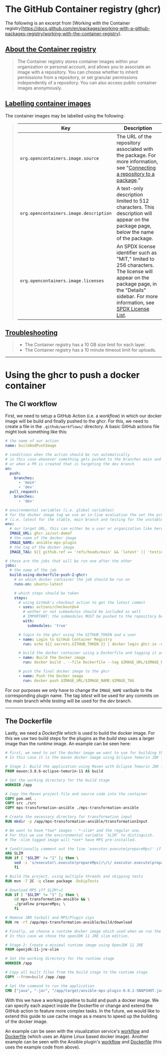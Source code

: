 # The GitHub Container registry (ghcr)
The following is an excerpt from [Working with the Container registry]https://docs.github.com/en/packages/working-with-a-github-packages-registry/working-with-the-container-registry).

## [About the Container registry](https://docs.github.com/en/packages/working-with-a-github-packages-registry/working-with-the-container-registry#about-the-container-registry)

> The Container registry stores container images within your organization or personal account, and allows you to associate an image with a repository. You can choose whether to inherit permissions from a repository, or set granular permissions independently of a repository. You can also access public container images anonymously.

## [Labelling container images](https://docs.github.com/en/packages/working-with-a-github-packages-registry/working-with-the-container-registry#labelling-container-images)

The container images may be labelled using the following:

> | Key | Description |
> | --- | --- |
> | `org.opencontainers.image.source` | The URL of the repository associated with the package. For more information, see "[Connecting a repository to a package](https://docs.github.com/en/packages/learn-github-packages/connecting-a-repository-to-a-package#connecting-a-repository-to-a-container-image-using-the-command-line)." |
> | `org.opencontainers.image.description` | A text-only description limited to 512 characters. This description will appear on the package page, below the name of the package. |
> | `org.opencontainers.image.licenses` | An SPDX license identifier such as "MIT," limited to 256 characters. The license will appear on the package page, in the "Details" sidebar. For more information, see [SPDX License List](https://spdx.org/licenses/). |

## [Troubleshooting](https://docs.github.com/en/packages/working-with-a-github-packages-registry/working-with-the-container-registry#troubleshooting)

> - The Container registry has a 10 GB size limit for each layer.
> - The Container registry has a 10 minute timeout limit for uploads.

---
# Using the ghcr to push a docker container
## The CI workflow

First, we need to setup a GitHub Action (i.e. a *workflow*) in which our docker image will be build and finally pushed to the ghcr. For this, we need to create a file in the `.github/workflows/` directory.
A basic GitHub actions file might look something like this:

```yaml
# the name of our action
name: buildAndPushImage

# conditions when the action should be run automatically
# in this case whenever something gets pushed to the branches main and dev
# or when a PR is created that is targeting the dev branch
on:
  push:
    branches:
      - 'main'
      - 'dev'
  pull_request:
    branches:
      - 'dev'

# environmental variables (i.e. global variables)
# for the docker image tag we use an in-line evaluation the set the proper tag 
# (i.e. latest for the stable, main branch and testing for the unstable, dev branch)
env:
  # our target URL, this can either be a user or organization like here
  IMAGE_URL: ghcr.io/ust-demaf
  # the name of the docker image
  IMAGE_NAME: ansible-mps-plugin
  # the tag of the docker image
  IMAGE_TAG: ${{ github.ref == 'refs/heads/main' && 'latest' || 'testing' }}

# these are the jobs that will be run one after the other
jobs:
  # the name of the job
  build-using-dockerfile-push-2-ghcr:
    # on which docker container the job should be run on
    runs-on: ubuntu-latest

    # which steps should be taken
    steps:
      # using GitHub's checkout action to get the latest commit
      - uses: actions/checkout@v4
        # wether or not submodules should be included as well
        # IMPORTANT: the submodules MUST be pushed to the repository beforehand!!!
        with:
          submodules: 'true'

      # login to the ghcr using the GITHUB_TOKEN and a user
      - name: Login to GitHub Container Registry
        run: echo ${{ secrets.GITHUB_TOKEN }} | docker login ghcr.io -u well5a --password-stdin

      # build the docker container using a Dockerfile and tagging it accordingly
      - name: Build the Docker image
        run: docker build . --file Dockerfile --tag $IMAGE_URL/$IMAGE_NAME:$IMAGE_TAG

      # push the final docker image to the ghcr
      - name: Push the Docker image
        run: docker push $IMAGE_URL/$IMAGE_NAME:$IMAGE_TAG
```

For our purposes we only have to change the `IMAGE_NAME` varibale to the corresponding plugin name. The tag *latest* will be used for any commits on the *main* branch while *testing* will be used for the *dev* branch.

---
## The Dockerfile 

Lastly, we need a *Dockerfile* which is used to build the docker image. For this we use two build steps for the plugins as the *build* step uses a larger image than the *runtime* image.
An example can be seen here:

```Dockerfile
# First, we need to set the docker image we want to use for building the final application. 
# In this case it is the maven docker image using Eclipse Temurin JDK 11:

# Stage 1: Build the application using Maven with Eclipse Temurin JDK 11
FROM maven:3.8.6-eclipse-temurin-11 AS build

# Set the working directory for the build stage
WORKDIR /app

# Copy the Maven project file and source code into the container
COPY pom.xml .
COPY src ./src
COPY mps-transformation-ansible ./mps-transformation-ansible

# Create the necessary directory for transformation input
RUN mkdir -p /app/mps-transformation-ansible/transformationInput

# We want to have *two* images - *-slim* and the regular one. 
# For this we use the environmental variable `SLIM` to distinguish. 
# The -slim tagged image will *not* have MPS pre-installed.

# Conditionally comment out the line 'executor.execute(prepareMps)' if SLIM=1
ARG SLIM
RUN if [ "$SLIM" != "1" ]; then \
    sed -i 's/executor\.execute(prepareMps)/\/\/ executor.execute(prepareMps)/' /app/src/main/java/ust/tad/ansiblempsplugin/analysis/TransformationService.java; \
    fi

# Build the project, using multiple threads and skipping tests
RUN mvn -T 2C -q clean package -DskipTests

# Download MPS iff SLIM!=1
RUN if [ "$SLIM" != "1" ]; then \
    cd mps-transformation-ansible && \
    ./gradlew prepareMps; \
    fi

# Remove JBR tarball and MPS/Plugin zips
RUN rm -rf /app/mps-transformation-ansible/build/download

# Finally, we choose a runtime docker image which used when we run the application
# In this case we chose the openJDK 11 JRE slim edition.

# Stage 2: Create a minimal runtime image using OpenJDK 11 JRE
FROM openjdk:11-jre-slim

# Set the working directory for the runtime stage
WORKDIR /app

# Copy all built files from the build stage to the runtime stage
COPY --from=build /app /app

# Set the command to run the application
CMD ["java", "-jar", "/app/target/ansible-mps-plugin-0.0.1-SNAPSHOT.jar"]
```

With this we have a working pipeline to build and push a docker image. We can specify each aspect inside the Dockerfile or change and extend the GitHub action to feature more complex tasks.
In the future, we would like to extend this guide to use cache image as a means to speed up the building of the docker image.

An example can be seen with the visualization service's [workflow](https://github.com/UST-DeMAF/visualization-service/blob/main/.github/workflows/buildAndPushImage.yml) and [Dockerfile](https://github.com/UST-DeMAF/visualization-service/blob/main/Dockerfile) (which uses an Alpine Linux based docker image). Another example can be seen with the Ansible plugin's [workflow](https://github.com/UST-DeMAF/ansible-mps-plugin/blob/main/.github/workflows/buildAndPushImage.yml) and [Dockerfile](https://github.com/UST-DeMAF/ansible-mps-plugin/blob/main/Dockerfile) (this uses the example code from above).
